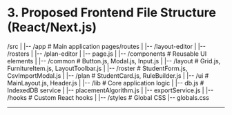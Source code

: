 # 3. Proposed Frontend File Structure (React/Next.js)

/src
|
|-- /app                  # Main application pages/routes
|   |-- /layout-editor
|   |-- /rosters
|   |-- /plan-editor
|   |-- page.js
|
|-- /components           # Reusable UI elements
|   |-- /common           # Button.js, Modal.js, Input.js
|   |-- /layout           # Grid.js, FurnitureItem.js, LayoutToolbar.js
|   |-- /roster           # StudentForm.js, CsvImportModal.js
|   |-- /plan             # StudentCard.js, RuleBuilder.js
|   |-- /ui               # MainLayout.js, Header.js
|
|-- /lib                  # Core application logic
|   |-- db.js             # IndexedDB service
|   |-- placementAlgorithm.js
|   |-- exportService.js
|
|-- /hooks                # Custom React hooks
|
|-- /styles               # Global CSS
|-- globals.css


---
